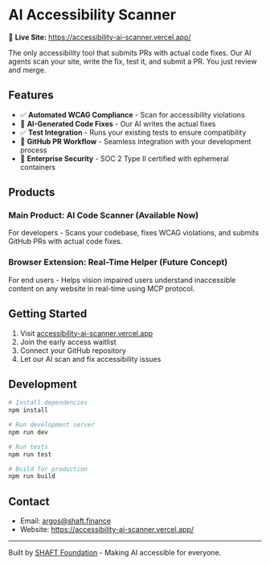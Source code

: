 # AI Accessibility Scanner

🔗 **Live Site:** https://accessibility-ai-scanner.vercel.app/

The only accessibility tool that submits PRs with actual code fixes. Our AI agents scan your site, write the fix, test it, and submit a PR. You just review and merge.

## Features

- ✅ **Automated WCAG Compliance** - Scan for accessibility violations
- 🤖 **AI-Generated Code Fixes** - Our AI writes the actual fixes
- ✅ **Test Integration** - Runs your existing tests to ensure compatibility  
- 🔄 **GitHub PR Workflow** - Seamless integration with your development process
- 🏢 **Enterprise Security** - SOC 2 Type II certified with ephemeral containers

## Products

### Main Product: AI Code Scanner (Available Now)
For developers - Scans your codebase, fixes WCAG violations, and submits GitHub PRs with actual code fixes.

### Browser Extension: Real-Time Helper (Future Concept)
For end users - Helps vision impaired users understand inaccessible content on any website in real-time using MCP protocol.

## Getting Started

1. Visit [accessibility-ai-scanner.vercel.app](https://accessibility-ai-scanner.vercel.app/)
2. Join the early access waitlist
3. Connect your GitHub repository
4. Let our AI scan and fix accessibility issues

## Development

```bash
# Install dependencies
npm install

# Run development server
npm run dev

# Run tests
npm run test

# Build for production
npm run build
```

## Contact

- Email: argos@shaft.finance  
- Website: https://accessibility-ai-scanner.vercel.app/

---

Built by [SHAFT Foundation](https://shaft.finance) - Making AI accessible for everyone.